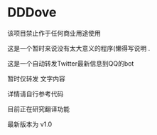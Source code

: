# DDDove
该项目禁止作于任何商业用途使用

这是一个暂时来说没有太大意义的程序(懒得写说明 .

这是一个自动转发Twitter最新信息到QQ的bot 

暂时仅转发 文字内容

详情请自行参考代码 

目前正在研究翻译功能 

最新版本为 v1.0 
